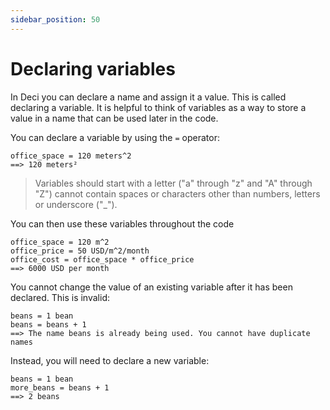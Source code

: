 ```yaml
---
sidebar_position: 50
---
```


# Declaring variables

In Deci you can declare a name and assign it a value. This is called declaring a variable. It is helpful to think of variables as a way to store a value in a name that can be used later in the code.

You can declare a variable by using the `=` operator:

```deci live
office_space = 120 meters^2
==> 120 meters²
```

> Variables should start with a letter ("a" through "z" and "A" through "Z") cannot contain spaces or characters other than numbers, letters or underscore ("\_").

You can then use these variables throughout the code

```deci live
office_space = 120 m^2
office_price = 50 USD/m^2/month
office_cost = office_space * office_price
==> 6000 USD per month
```

You cannot change the value of an existing variable after it has been declared. This is invalid:

```deci live
beans = 1 bean
beans = beans + 1
==> The name beans is already being used. You cannot have duplicate names
```

Instead, you will need to declare a new variable:

```deci live
beans = 1 bean
more_beans = beans + 1
==> 2 beans
```

